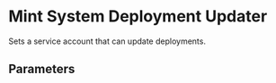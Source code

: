 # Mint System Deployment Updater

Sets a service account that can update deployments.

## Parameters
